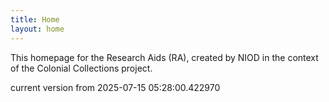 ```yaml
---
title: Home
layout: home
---
```


This homepage for the Research Aids (RA), created by NIOD in the context of the Colonial Collections project. 


current version from 2025-07-15 05:28:00.422970